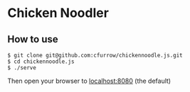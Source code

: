 # Chicken Noodler

## How to use

```
$ git clone git@github.com:cfurrow/chickennoodle.js.git
$ cd chickennoodle.js
$ ./serve
```

Then open your browser to [localhost:8080](http://localhost:8080) (the default)
